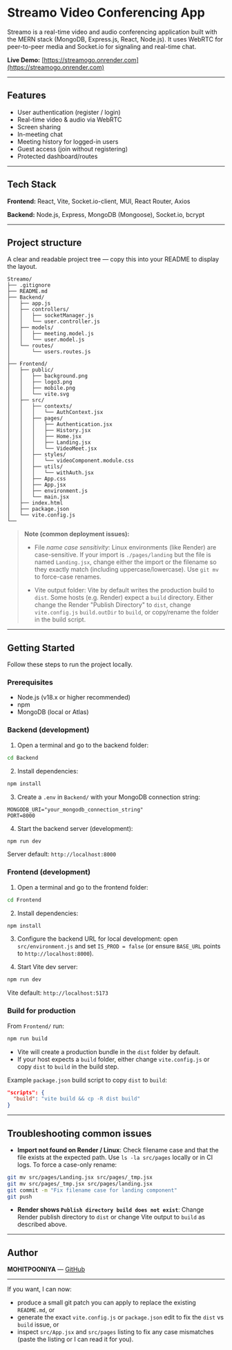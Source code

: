 # Streamo Video Conferencing App

Streamo is a real-time video and audio conferencing application built with the MERN stack (MongoDB, Express.js, React, Node.js). It uses WebRTC for peer-to-peer media and Socket.io for signaling and real-time chat.

**Live Demo:** [https://streamogo.onrender.com](https://streamogo.onrender.com)

---

## Features

* User authentication (register / login)
* Real-time video & audio via WebRTC
* Screen sharing
* In-meeting chat
* Meeting history for logged-in users
* Guest access (join without registering)
* Protected dashboard/routes

---

## Tech Stack

**Frontend:** React, Vite, Socket.io-client, MUI, React Router, Axios

**Backend:** Node.js, Express, MongoDB (Mongoose), Socket.io, bcrypt

---

## Project structure

A clear and readable project tree — copy this into your README to display the layout.

```
Streamo/
├── .gitignore
├── README.md
├── Backend/
│   ├── app.js
│   ├── controllers/
│   │   ├── socketManager.js
│   │   └── user.controller.js
│   ├── models/
│   │   ├── meeting.model.js
│   │   └── user.model.js
│   └── routes/
│       └── users.routes.js
│
├── Frontend/
│   ├── public/
│   │   ├── background.png
│   │   ├── logo3.png
│   │   ├── mobile.png
│   │   └── vite.svg
│   ├── src/
│   │   ├── contexts/
│   │   │   └── AuthContext.jsx
│   │   ├── pages/
│   │   │   ├── Authentication.jsx
│   │   │   ├── History.jsx
│   │   │   ├── Home.jsx
│   │   │   ├── Landing.jsx
│   │   │   └── VideoMeet.jsx
│   │   ├── styles/
│   │   │   └── videoComponent.module.css
│   │   ├── utils/
│   │   │   └── withAuth.jsx
│   │   ├── App.css
│   │   ├── App.jsx
│   │   ├── environment.js
│   │   └── main.jsx
│   ├── index.html
│   ├── package.json
│   └── vite.config.js
└──
```

> **Note (common deployment issues):**
>
> * File *name case sensitivity*: Linux environments (like Render) are case-sensitive. If your import is `./pages/landing` but the file is named `Landing.jsx`, change either the import or the filename so they exactly match (including uppercase/lowercase). Use `git mv` to force-case renames.
>
> * Vite output folder: Vite by default writes the production build to `dist`. Some hosts (e.g. Render) expect a `build` directory. Either change the Render "Publish Directory" to `dist`, change `vite.config.js` `build.outDir` to `build`, or copy/rename the folder in the build script.

---

## Getting Started

Follow these steps to run the project locally.

### Prerequisites

* Node.js (v18.x or higher recommended)
* npm
* MongoDB (local or Atlas)

### Backend (development)

1. Open a terminal and go to the backend folder:

```bash
cd Backend
```

2. Install dependencies:

```bash
npm install
```

3. Create a `.env` in `Backend/` with your MongoDB connection string:

```
MONGODB_URI="your_mongodb_connection_string"
PORT=8000
```

4. Start the backend server (development):

```bash
npm run dev
```

Server default: `http://localhost:8000`

### Frontend (development)

1. Open a terminal and go to the frontend folder:

```bash
cd Frontend
```

2. Install dependencies:

```bash
npm install
```

3. Configure the backend URL for local development: open `src/environment.js` and set `IS_PROD = false` (or ensure `BASE_URL` points to `http://localhost:8000`).

4. Start Vite dev server:

```bash
npm run dev
```

Vite default: `http://localhost:5173`

### Build for production

From `Frontend/` run:

```bash
npm run build
```

* Vite will create a production bundle in the `dist` folder by default.
* If your host expects a `build` folder, either change `vite.config.js` or copy `dist` to `build` in the build step.

Example `package.json` build script to copy `dist` to `build`:

```json
"scripts": {
  "build": "vite build && cp -R dist build"
}
```

---

## Troubleshooting common issues

* **Import not found on Render / Linux**: Check filename case and that the file exists at the expected path. Use `ls -la src/pages` locally or in CI logs. To force a case-only rename:

```bash
git mv src/pages/Landing.jsx src/pages/_tmp.jsx
git mv src/pages/_tmp.jsx src/pages/landing.jsx
git commit -m "Fix filename case for landing component"
git push
```

* **Render shows `Publish directory build does not exist`**: Change Render publish directory to `dist` or change Vite output to `build` as described above.

---

## Author

**MOHITPOONIYA** — [GitHub](https://github.com/MOHITPOONIYA)

---

If you want, I can now:

* produce a small git patch you can apply to replace the existing `README.md`, or
* generate the exact `vite.config.js` or `package.json` edit to fix the `dist` vs `build` issue, or
* inspect `src/App.jsx` and `src/pages` listing to fix any case mismatches (paste the listing or I can read it for you).
